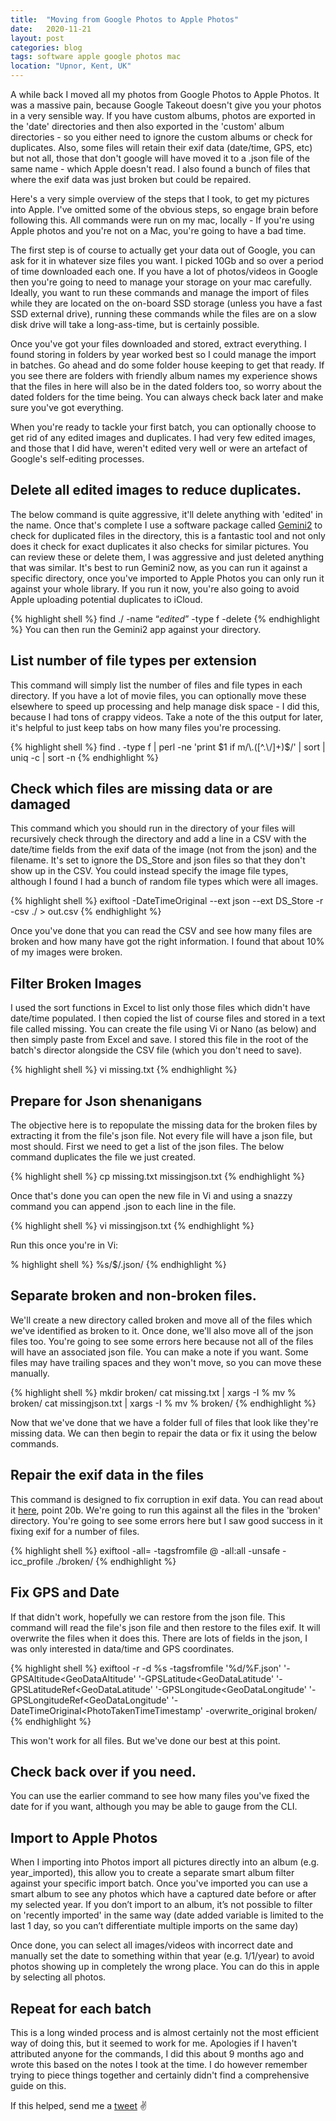 ```yaml
---
title:  "Moving from Google Photos to Apple Photos"
date:   2020-11-21
layout: post
categories: blog
tags: software apple google photos mac
location: "Upnor, Kent, UK"
---
```


A while back I moved all my photos from Google Photos to Apple Photos. It was a massive pain, because Google Takeout doesn't give you your photos in a very sensible way. If you have custom albums, photos are exported in the 'date' directories and then also exported in the 'custom' album directories - so you either need to ignore the custom albums or check for duplicates. Also, some files will retain their exif data (date/time, GPS, etc) but not all, those that don't google will have moved it to a .json file of the same name - which Apple doesn't read. I also found a bunch of files that where the exif data was just broken but could be repaired.

Here's a very simple overview of the steps that I took, to get my pictures into Apple. I've omitted some of the obvious steps, so engage brain before following this. All commands were run on my mac, locally - If you're using Apple photos and you're not on a Mac, you're going to have a bad time.

The first step is of course to actually get your data out of Google, you can ask for it in whatever size files you want. I picked 10Gb and so over a period of time downloaded each one. If you have a lot of photos/videos in Google then you're going to need to manage your storage on your mac carefully. Ideally, you want to run these commands and manage the import of files while they are located on the on-board SSD storage (unless you have a fast SSD external drive), running these commands while the files are on a slow disk drive will take a long-ass-time, but is certainly possible.

Once you've got your files downloaded and stored, extract everything. I found storing in folders by year worked best so I could manage the import in batches. Go ahead and do some folder house keeping to get that ready. If you see there are folders with friendly album names my experience shows that the files in here will also be in the dated folders too, so worry about the dated folders for the time being. You can always check back later and make sure you've got everything.

When you're ready to tackle your first batch, you can optionally choose to get rid of any edited images and duplicates. I had very few edited images, and those that I did have, weren't edited very well or were an artefact of Google's self-editing processes.  

## Delete all edited images to reduce duplicates.
The below command is quite aggressive, it'll delete anything with 'edited' in the name.
Once that's complete I use a software package called [Gemini2](https://macpaw.com/gemini) to check for duplicated files in the directory, this is a fantastic tool and not only does it check for exact duplicates it also checks for similar pictures. You can review these or delete them, I was aggressive and just deleted anything that was similar. It's best to run Gemini2 now, as you can run it against a specific directory, once you've imported to Apple Photos you can only run it against your whole library. If you run it now, you're also going to avoid Apple uploading potential duplicates to iCloud.

{% highlight shell %}
find ./ -name “*edited*” -type f -delete
{% endhighlight %}
You can then run the Gemini2 app against your directory.

## List number of file types per extension
This command will simply list the number of files and file types in each directory. If you have a lot of movie files, you can optionally move these elsewhere to speed up processing and help manage disk space - I did this, because I had tons of crappy videos. Take a note of the this output for later, it's helpful to just keep tabs on how many files you're processing.

{% highlight shell %}
find . -type f | perl -ne 'print $1 if m/\.([^.\/]+)$/' | sort | uniq -c | sort -n
{% endhighlight %}

## Check which files are missing data or are damaged
This command which you should run in the directory of your files will recursively check through the directory and add a line in a CSV with the date/time fields from the exif data of the image (not from the json) and the filename. It's set to ignore the DS_Store and json files so that they don't show up in the CSV. You could instead specify the image file types, although I found I had a bunch of random file types which were all images.

{% highlight shell %}
exiftool -DateTimeOriginal --ext json --ext DS_Store -r -csv ./ > out.csv
{% endhighlight %}

Once you've done that you can read the CSV and see how many files are broken and how many have got the right information. I found that about 10% of my images were broken.  

## Filter Broken Images
I used the sort functions in Excel to list only those files which didn't have date/time populated. I then copied the list of course files and stored in a text file called missing. You can create the file using Vi or Nano (as below) and then simply paste from Excel and save. I stored this file in the root of the batch's director alongside the CSV file (which you don't need to save).

{% highlight shell %}
vi missing.txt
{% endhighlight %}

## Prepare for Json shenanigans
The objective here is to repopulate the missing data for the broken files by extracting it from the file's json file. Not every file will have a json file, but most should. First we need to get a list of the json files. The below command duplicates the file we just created.

{% highlight shell %}
cp missing.txt missingjson.txt
{% endhighlight %}

Once that's done you can open the new file in Vi and using a snazzy command you can append .json to each line in the file.

{% highlight shell %}
vi missingjson.txt
{% endhighlight %}

Run this once you're in Vi:

% highlight shell %}
%s/$/.json/
{% endhighlight %}

## Separate broken and non-broken files.
We'll create a new directory called broken and move all of the files which we've identified as broken to it. Once done, we'll also move all of the json files too. You're going to see some errors here because not all of the files will have an associated json file. You can make a note if you want. Some files may have trailing spaces and they won't move, so you can move these manually.

{% highlight shell %}
mkdir broken/
cat missing.txt | xargs -I % mv % broken/
cat missingjson.txt | xargs -I % mv % broken/
{% endhighlight %}

Now that we've done that we have a folder full of files that look like they're missing data. We can then begin to repair the data or fix it using the below commands.

## Repair the exif data in the files
This command is designed to fix corruption in exif data. You can read about it [here](https://exiftool.org/faq.html), point 20b. We're going to run this against all the files in the 'broken' directory. You're going to see some errors here but I saw good success in it fixing exif for a number of files.

{% highlight shell %}
exiftool -all= -tagsfromfile @ -all:all -unsafe -icc_profile ./broken/
{% endhighlight %}

## Fix GPS and Date
If that didn't work, hopefully we can restore from the json file. This command will read the file's json file and then restore to the files exif. It will overwrite the files when it does this. There are lots of fields in the json, I was only interested in data/time and GPS coordinates.

{% highlight shell %}
exiftool -r -d %s -tagsfromfile '%d/%F.json' '-GPSAltitude<GeoDataAltitude' '-GPSLatitude<GeoDataLatitude' '-GPSLatitudeRef<GeoDataLatitude' '-GPSLongitude<GeoDataLongitude' '-GPSLongitudeRef<GeoDataLongitude' '-DateTimeOriginal<PhotoTakenTimeTimestamp' -overwrite_original broken/
{% endhighlight %}

This won't work for all files. But we've done our best at this point.

## Check back over if you need.
You can use the earlier command to see how many files you've fixed the date for if you want, although you may be able to gauge from the CLI.

## Import to Apple Photos
When I importing into Photos import all pictures directly into an album (e.g. year_imported), this allow you to create a separate smart album filter against your specific import batch. Once you've imported you can use a smart album to see any photos which have a captured date before or after my selected year. If you don’t import to an album, it’s not possible to filter on 'recently imported' in the same way (date added variable is limited to the last 1 day, so you can’t differentiate multiple imports on the same day)

Once done, you can select all images/videos with incorrect date and manually set the date to something within that year (e.g. 1/1/year) to avoid photos showing up in completely the wrong place. You can do this in apple by selecting all photos.

## Repeat for each batch
This is a long winded process and is almost certainly not the most efficient way of doing this, but it seemed to work for me. Apologies if I haven't attributed anyone for the commands, I did this about 9 months ago and wrote this based on the notes I took at the time. I do however remember trying to piece things together and certainly didn't find a comprehensive guide on this. 

If this helped, send me a [tweet](https://twitter.com/14zz4) ✌️
